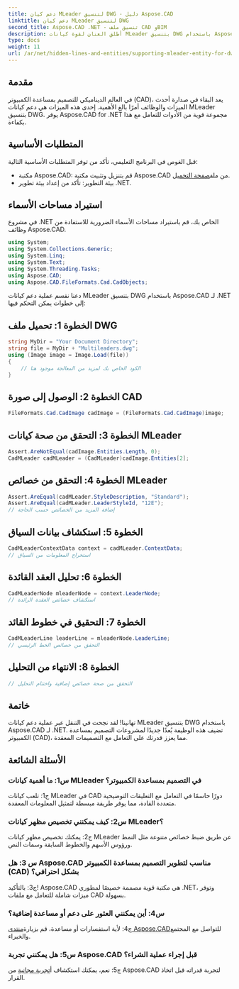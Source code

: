 ```yaml
---
title: دعم كيان MLeader لتنسيق DWG - دليل Aspose.CAD
linktitle: دعم كيان MLeader لتنسيق DWG
second_title: Aspose.CAD .NET - تنسيق ملف CAD وBIM
description: أطلق العنان لقوة كيانات MLeader بتنسيق DWG باستخدام Aspose.CAD لـ .NET. ارفع مستوى مشروعات CAD الخاصة بك دون عناء.
type: docs
weight: 11
url: /ar/net/hidden-lines-and-entities/supporting-mleader-entity-for-dwg-format/
---
```

## مقدمة

في العالم الديناميكي للتصميم بمساعدة الكمبيوتر (CAD)، يعد البقاء في صدارة أحدث الميزات والوظائف أمرًا بالغ الأهمية. إحدى هذه الميزات هي دعم كيانات MLeader بتنسيق DWG. يوفر Aspose.CAD for .NET مجموعة قوية من الأدوات للتعامل مع هذا بكفاءة.

## المتطلبات الأساسية

قبل الغوص في البرنامج التعليمي، تأكد من توفر المتطلبات الأساسية التالية:

-  مكتبة Aspose.CAD: قم بتنزيل وتثبيت مكتبة Aspose.CAD من ملف[صفحة التحميل](https://releases.aspose.com/cad/net/).
- بيئة التطوير: تأكد من إعداد بيئة تطوير .NET.

## استيراد مساحات الأسماء

في مشروع .NET الخاص بك، قم باستيراد مساحات الأسماء الضرورية للاستفادة من وظائف Aspose.CAD.

```csharp
using System;
using System.Collections.Generic;
using System.Linq;
using System.Text;
using System.Threading.Tasks;
using Aspose.CAD;
using Aspose.CAD.FileFormats.Cad.CadObjects;
```

دعنا نقسم عملية دعم كيانات MLeader بتنسيق DWG باستخدام Aspose.CAD لـ .NET إلى خطوات يمكن التحكم فيها:

## الخطوة 1: تحميل ملف DWG

```csharp
string MyDir = "Your Document Directory";
string file = MyDir + "Multileaders.dwg";
using (Image image = Image.Load(file))
{
    // الكود الخاص بك لمزيد من المعالجة موجود هنا
}
```

## الخطوة 2: الوصول إلى صورة CAD

```csharp
FileFormats.Cad.CadImage cadImage = (FileFormats.Cad.CadImage)image;
```

## الخطوة 3: التحقق من صحة كيانات MLeader

```csharp
Assert.AreNotEqual(cadImage.Entities.Length, 0);
CadMLeader cadMLeader = (CadMLeader)cadImage.Entities[2];
```

## الخطوة 4: التحقق من خصائص MLeader

```csharp
Assert.AreEqual(cadMLeader.StyleDescription, "Standard");
Assert.AreEqual(cadMLeader.LeaderStyleId, "12E");
// إضافة المزيد من الخصائص حسب الحاجة
```

## الخطوة 5: استكشاف بيانات السياق

```csharp
CadMLeaderContextData context = cadMLeader.ContextData;
// استخراج المعلومات من السياق
```

## الخطوة 6: تحليل العقد القائدة

```csharp
CadMLeaderNode mleaderNode = context.LeaderNode;
// استكشاف خصائص العقدة الرائدة
```

## الخطوة 7: التحقيق في خطوط القائد

```csharp
CadMLeaderLine leaderLine = mleaderNode.LeaderLine;
// التحقق من خصائص الخط الرئيسي
```

## الخطوة 8: الانتهاء من التحليل

```csharp
// التحقق من صحة خصائص إضافية واختتام التحليل
```

## خاتمة

تهانينا! لقد نجحت في التنقل عبر عملية دعم كيانات MLeader بتنسيق DWG باستخدام Aspose.CAD لـ .NET. تضيف هذه الوظيفة بُعدًا جديدًا لمشروعات التصميم بمساعدة الكمبيوتر (CAD)، مما يعزز قدرتك على التعامل مع التصميمات المعقدة.

## الأسئلة الشائعة

### س1: ما أهمية كيانات MLleader في التصميم بمساعدة الكمبيوتر؟

ج1: تلعب كيانات MLeader في CAD دورًا حاسمًا في التعامل مع التعليقات التوضيحية متعددة القادة، مما يوفر طريقة مبسطة لتمثيل المعلومات المعقدة.

### س2: كيف يمكنني تخصيص مظهر كيانات MLeader؟

ج2: يمكنك تخصيص مظهر كيانات MLeader عن طريق ضبط خصائص متنوعة مثل النمط ورؤوس الأسهم والخطوط السابقة وسمات النص.

### س 3: هل Aspose.CAD مناسب لتطوير التصميم بمساعدة الكمبيوتر (CAD) بشكل احترافي؟

ج3: بالتأكيد! Aspose.CAD هي مكتبة قوية مصممة خصيصًا لمطوري .NET، وتوفر ميزات شاملة للتعامل مع ملفات CAD بسهولة.

### س4: أين يمكنني العثور على دعم أو مساعدة إضافية؟

 ج4: لأية استفسارات أو مساعدة، قم بزيارة[منتدى Aspose.CAD](https://forum.aspose.com/c/cad/19)للتواصل مع المجتمع والخبراء.

### س5: هل يمكنني تجربة Aspose.CAD قبل إجراء عملية الشراء؟

 ج5: نعم، يمكنك استكشاف أ[تجربة مجانية](https://releases.aspose.com/) من Aspose.CAD لتجربة قدراته قبل اتخاذ القرار.